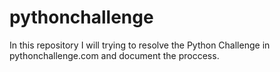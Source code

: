 # pythonchallenge

In this repository I will trying to resolve the Python Challenge in pythonchallenge.com and document the proccess.